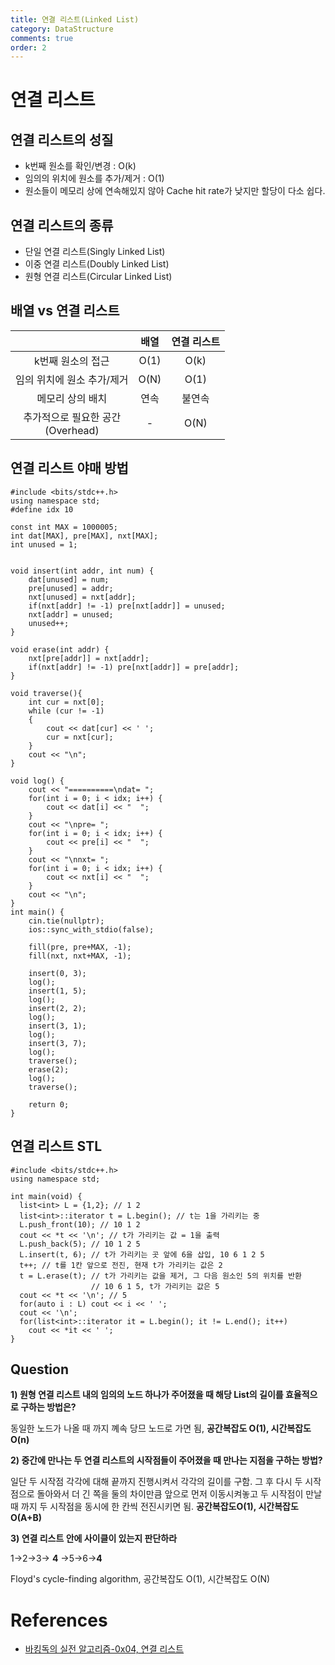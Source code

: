 ```yaml
---
title: 연결 리스트(Linked List)
category: DataStructure
comments: true
order: 2
---
```


# 연결 리스트
## 연결 리스트의 성질
* k번째 원소를 확인/변경 : O(k)
* 임의의 위치에 원소를 추가/제거 : O(1)
* 원소들이 메모리 상에 연속해있지 않아 Cache hit rate가 낮지만 할당이 다소 쉽다.

## 연결 리스트의 종류
* 단일 연결 리스트(Singly Linked List)
* 이중 연결 리스트(Doubly Linked List)
* 원형 연결 리스트(Circular Linked List)

## 배열 vs 연결 리스트

|   |  <center>배열</center> |  <center>연결 리스트</center> |
|:--------:|:--------:|:--------:|
|k번째 원소의 접근|O(1)|O(k)|
|임의 위치에 원소 추가/제거|O(N)|O(1)|
|메모리 상의 배치|연속|불연속|
|추가적으로 필요한 공간<br/>(Overhead)| - | O(N) |


## 연결 리스트 야매 방법

```
#include <bits/stdc++.h>
using namespace std;
#define idx 10

const int MAX = 1000005;
int dat[MAX], pre[MAX], nxt[MAX];
int unused = 1;


void insert(int addr, int num) {
    dat[unused] = num;
    pre[unused] = addr;
    nxt[unused] = nxt[addr];
    if(nxt[addr] != -1) pre[nxt[addr]] = unused;
    nxt[addr] = unused;
    unused++;
}

void erase(int addr) {
    nxt[pre[addr]] = nxt[addr];
    if(nxt[addr] != -1) pre[nxt[addr]] = pre[addr];
}

void traverse(){
    int cur = nxt[0];
    while (cur != -1)
    {
        cout << dat[cur] << ' ';
        cur = nxt[cur];
    }
    cout << "\n";
}

void log() {
    cout << "==========\ndat= ";
    for(int i = 0; i < idx; i++) {
        cout << dat[i] << "  ";
    }
    cout << "\npre= ";
    for(int i = 0; i < idx; i++) {
        cout << pre[i] << "  ";
    }
    cout << "\nnxt= ";
    for(int i = 0; i < idx; i++) {
        cout << nxt[i] << "  ";
    }
    cout << "\n";
}
int main() {
    cin.tie(nullptr);
    ios::sync_with_stdio(false);
    
    fill(pre, pre+MAX, -1);
    fill(nxt, nxt+MAX, -1);

    insert(0, 3);
    log();
    insert(1, 5);
    log();
    insert(2, 2);
    log();
    insert(3, 1);
    log();
    insert(3, 7);
    log();
    traverse();
    erase(2);
    log();
    traverse();
    
    return 0;
}
```

## 연결 리스트 STL

```
#include <bits/stdc++.h>
using namespace std;

int main(void) {
  list<int> L = {1,2}; // 1 2
  list<int>::iterator t = L.begin(); // t는 1을 가리키는 중
  L.push_front(10); // 10 1 2
  cout << *t << '\n'; // t가 가리키는 값 = 1을 출력
  L.push_back(5); // 10 1 2 5
  L.insert(t, 6); // t가 가리키는 곳 앞에 6을 삽입, 10 6 1 2 5
  t++; // t를 1칸 앞으로 전진, 현재 t가 가리키는 값은 2
  t = L.erase(t); // t가 가리키는 값을 제거, 그 다음 원소인 5의 위치를 반환
                  // 10 6 1 5, t가 가리키는 값은 5
  cout << *t << '\n'; // 5
  for(auto i : L) cout << i << ' ';
  cout << '\n';
  for(list<int>::iterator it = L.begin(); it != L.end(); it++)
    cout << *it << ' ';
}
```

## Question
__1) 원형 연결 리스트 내의 임의의 노드 하나가 주어졌을 때 해당 List의 길이를 효율적으로 구하는 방법은?__

동일한 노드가 나올 때 까지 꼐속 당므 노드로 가면 됨, __공간복잡도 O(1), 시간복잡도 O(n)__

__2) 중간에 만나는 두 연결 리스트의 시작점들이 주어졌을 때 만나는 지점을 구하는 방법?__

일단 두 시작점 각각에 대해 끝까지 진행시켜서 각각의 길이를 구함. 그 후 다시 두 시작점으로 돌아와서 더 긴 쪽을 둘의 차이만큼 앞으로 먼저 이동시켜놓고 두 시작점이 만날 때 까지 두 시작점을 동시에 한 칸씩 전진시키면 됨. __공간복잡도O(1), 시간복잡도O(A+B)__

__3) 연결 리스트 안에 사이클이 있는지 판단하라__

1->2->3-> __4__ ->5->6->__4__

Floyd's cycle-finding algorithm, 공간복잡도 O(1), 시간복잡도 O(N)



# References
* [바킹독의 실전 알고리즘-0x04, 연결 리스트](https://www.youtube.com/watch?v=C6MX5u7r72E)